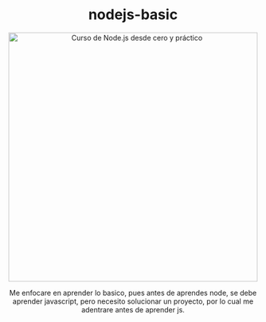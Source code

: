 <div align="center">

# nodejs-basic

<img alt="Curso de Node.js desde cero y práctico" src="https://github-production-user-asset-6210df.s3.amazonaws.com/1561955/254806429-8ff74316-d49e-4358-8b1e-07d7b5a64ed4.jpeg" width="500">

Me enfocare en aprender lo basico, pues antes de aprendes node, se debe aprender javascript, pero necesito solucionar un proyecto, por lo cual me adentrare antes de aprender js.
